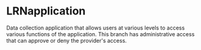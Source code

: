 # LRNapplication
Data collection application that allows users at various levels to access various functions of the application.
This branch has administrative access that can approve or deny the provider's access.
